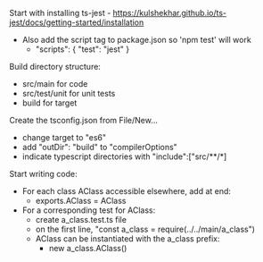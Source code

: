 
Start with installing ts-jest - https://kulshekhar.github.io/ts-jest/docs/getting-started/installation

- Also add the script tag to package.json so 'npm test' will work
  - "scripts": { "test": "jest" }

Build directory structure:

- src/main for code
- src/test/unit for unit tests
- build for target

Create the tsconfig.json from File/New...

- change target to "es6"
- add "outDir": "build" to "compilerOptions"
- indicate typescript directories with "include":["src/**/*]

Start writing code:
- For each class AClass accessible elsewhere, add at end:
  - exports.AClass = AClass
- For a corresponding test for AClass:
  - create a_class.test.ts file
  - on the first line, "const a_class = require(../../main/a_class")
  - AClass can be instantiated with the a_class prefix:
    - new a_class.AClass()